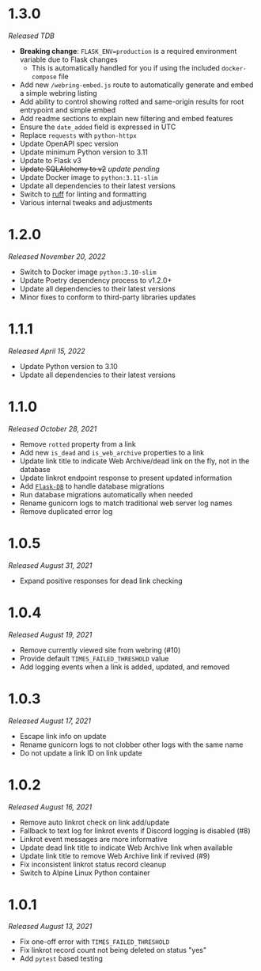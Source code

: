 # 1.3.0

_Released TDB_

- **Breaking change**: `FLASK_ENV=production` is a required environment variable due to Flask changes
  - This is automatically handled for you if using the included `docker-compose` file
- Add new `/webring-embed.js` route to automatically generate and embed a simple webring listing
- Add ability to control showing rotted and same-origin results for root entrypoint and simple embed
- Add readme sections to explain new filtering and embed features
- Ensure the `date_added` field is expressed in UTC
- Replace `requests` with `python-httpx`
- Update OpenAPI spec version
- Update minimum Python version to 3.11
- Update to Flask v3
- ~~Update SQLAlchemy to v2~~ _update pending_
- Update Docker image to `python:3.11-slim`
- Update all dependencies to their latest versions
- Switch to [ruff](https://docs.astral.sh/ruff/) for linting and formatting
- Various internal tweaks and adjustments

# 1.2.0

_Released November 20, 2022_

- Switch to Docker image `python:3.10-slim`
- Update Poetry dependency process to v1.2.0+
- Update all dependencies to their latest versions
- Minor fixes to conform to third-party libraries updates


# 1.1.1

_Released  April 15, 2022_

- Update Python version to 3.10
- Update all dependencies to their latest versions

# 1.1.0

_Released October 28, 2021_

- Remove `rotted` property from a link
- Add new `is_dead` and `is_web_archive` properties to a link
- Update link title to indicate Web Archive/dead link on the fly, not in the database
- Update linkrot endpoint response to present updated information
- Add [`Flask-DB`](https://github.com/nickjj/flask-db) to handle database migrations
- Run database migrations automatically when needed
- Rename gunicorn logs to match traditional web server log names
- Remove duplicated error log

# 1.0.5

_Released August 31, 2021_

- Expand positive responses for dead link checking

# 1.0.4

_Released August 19, 2021_

- Remove currently viewed site from webring (#10)
- Provide default `TIMES_FAILED_THRESHOLD` value
- Add logging events when a link is added, updated, and removed

# 1.0.3

_Released August 17, 2021_

- Escape link info on update
- Rename gunicorn logs to not clobber other logs with the same name
- Do not update a link ID on link update

# 1.0.2

_Released August 16, 2021_

- Remove auto linkrot check on link add/update
- Fallback to text log for linkrot events if Discord logging is disabled (#8)
- Linkrot event messages are more informative
- Update dead link title to indicate Web Archive link when available
- Update link title to remove Web Archive link if revived (#9)
- Fix inconsistent linkrot status record cleanup
- Switch to Alpine Linux Python container

# 1.0.1

_Released August 13, 2021_

- Fix one-off error with `TIMES_FAILED_THRESHOLD`
- Fix linkrot record count not being deleted on status "yes"
- Add `pytest` based testing
